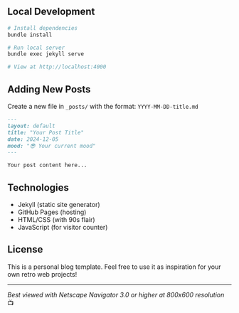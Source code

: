 ## Local Development

```bash
# Install dependencies
bundle install

# Run local server
bundle exec jekyll serve

# View at http://localhost:4000
```

## Adding New Posts

Create a new file in `_posts/` with the format: `YYYY-MM-DD-title.md`

```markdown
---
layout: default
title: "Your Post Title"
date: 2024-12-05
mood: "😎 Your current mood"
---

Your post content here...
```

## Technologies

- Jekyll (static site generator)
- GitHub Pages (hosting)
- HTML/CSS (with 90s flair)
- JavaScript (for visitor counter)

## License

This is a personal blog template. Feel free to use it as inspiration for your own retro web projects!

---

*Best viewed with Netscape Navigator 3.0 or higher at 800x600 resolution* 📺
